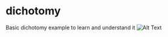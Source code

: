 # dichotomy
Basic dichotomy example to learn and understand it
![Alt Text](https://media.giphy.com/media/v1.Y2lkPTc5MGI3NjExdGNkemVrcDNtZHY4eTNnZ2lrY2lxajZydmU4ZHAzMzJwY3BtaG8xdSZlcD12MV9pbnRlcm5hbF9naWZfYnlfaWQmY3Q9Zw/S5PmDafLuVfsjr60Up/giphy.gif)
